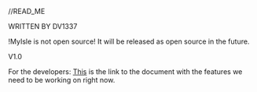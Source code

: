 //READ_ME

WRITTEN BY DV1337

!MyIsle is not open source! It will be released as open source in the future.

V1.0

For the developers: <a href>This</a> is the link to the document with the features we need to be working on right now.







